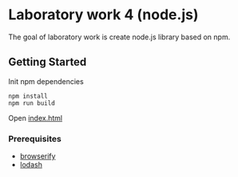 # Laboratory work 4 (node.js)

The goal of laboratory work is create node.js library based on npm.

## Getting Started

Init npm dependencies
```
npm install
npm run build
```
Open [index.html](lw4/index.html)

### Prerequisites

* [browserify](http://browserify.org/)
* [lodash](https://lodash.com/)
```
